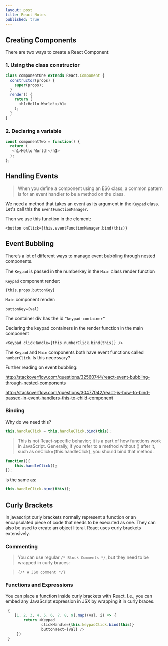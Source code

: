 ```yaml
---
layout: post
title: React Notes
published: true
---
```


## Creating Components

There are two ways to create a React Component:
### 1. Using the class constructor

```javascript
class componentOne extends React.Component {
  constructor(props) {
    super(props);
  }
  render() {
    return (
      <h1>Hello World!</h1>
    );
  }
}
```


### 2. Declaring a variable 

```javascript
const componentTwo = function() {
  return (
   <h1>Hello World!</h1>
  );
};
```

## Handling Events

> When you define a component using an ES6 class, a common pattern is for an event handler to be a method on the class.

We need a method that takes an event as its argument in the `Keypad` class. Let's call this the `EventFunctionManager`.

Then we use this function in the element:

`<button onClick={this.eventFunctionManager.bind(this)}`

## Event Bubbling

There’s a lot of different ways to manage event bubbling through nested components.

The `Keypad` is passed in the numberkey in the `Main` class render function

`Keypad` component render:

`{this.props.buttonKey}`

`Main` component render:

`buttonKey={val}`

The container div has the id `“keypad-container”`

Declaring the keypad containers in the render function in the main component

`<Keypad clickHandle={this.numberClick.bind(this)} />`

The `Keypad` and `Main` components both have event functions called `numberClick`. Is this necessary?

Further reading on event bubbling:

http://stackoverflow.com/questions/32560744/react-event-bubbling-through-nested-components

http://stackoverflow.com/questions/30477042/react-js-how-to-bind-passed-in-event-handlers-this-to-child-component

### Binding

Why do we need this?

```javascript
this.handleClick = this.handleClick.bind(this);
```

> This is not React-specific behavior; it is a part of how functions work in JavaScript. Generally, if you refer to a method without () after it, such as onClick={this.handleClick}, you should bind that method.

```javascript
function(){
    this.handleClick();
});
```
is the same as:
```javascript
this.handleClick.bind(this));
```

## Curly Brackets

In javascript curly brackets normally represent a function or an encapsulated piece of code that needs to be executed as one. They can also be used to create an object literal.
React uses curly brackets extensively.

### Commenting

> You can use regular `/* Block Comments */`, but they need to be wrapped in curly braces:

> `{/* A JSX comment */}`

### Functions and Expressions

You can place a function inside curly brackets with React. I.e., you can embed any JavaScript expression in JSX by wrapping it in curly braces.

```javascript
 {
    [1, 2, 3, 4, 5, 6, 7, 8, 9].map((val, i) => {
        return <Keypad 
                clickHandle={this.keypadClick.bind(this)}
                buttonText={val} />
     })
 }
```






